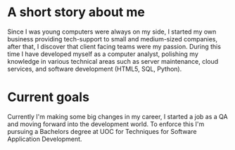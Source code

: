 # A short story about me

Since I was young computers were always on my side, I started my own business providing tech-support to small and medium-sized companies, after that, I discover that client facing teams were my passion. During this time I have developed myself as a computer analyst, polishing my knowledge in various technical areas such as server maintenance, cloud services, and software development (HTML5, SQL, Python).

# Current goals
 Currently I'm making some big changes in my career, I started a job as a QA and moving forward into the development world. To enforce this I'm pursuing a Bachelors degree at UOC for Techniques for Software Application Development. 
